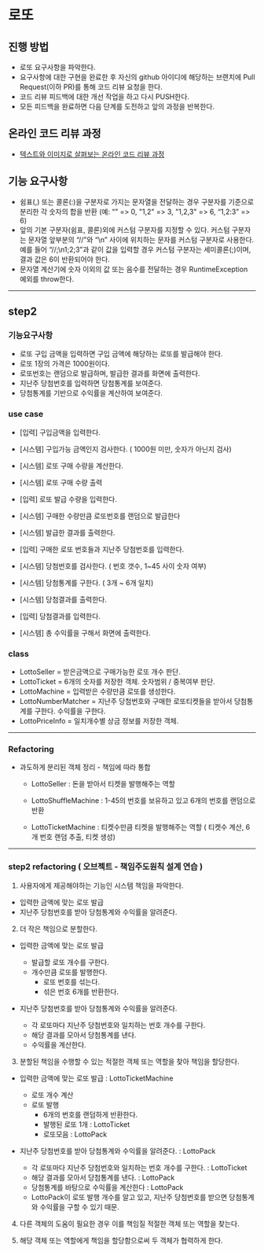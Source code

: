 # 로또
## 진행 방법
* 로또 요구사항을 파악한다.
* 요구사항에 대한 구현을 완료한 후 자신의 github 아이디에 해당하는 브랜치에 Pull Request(이하 PR)를 통해 코드 리뷰 요청을 한다.
* 코드 리뷰 피드백에 대한 개선 작업을 하고 다시 PUSH한다.
* 모든 피드백을 완료하면 다음 단계를 도전하고 앞의 과정을 반복한다.

## 온라인 코드 리뷰 과정
* [텍스트와 이미지로 살펴보는 온라인 코드 리뷰 과정](https://github.com/next-step/nextstep-docs/tree/master/codereview)

## 기능 요구사항
* 쉼표(,) 또는 콜론(:)을 구분자로 가지는 문자열을 전달하는 경우 구분자를 기준으로 분리한 각 숫자의 합을 반환 (예: “” => 0, "1,2" => 3, "1,2,3" => 6, “1,2:3” => 6)
* 앞의 기본 구분자(쉼표, 콜론)외에 커스텀 구분자를 지정할 수 있다. 커스텀 구분자는 문자열 앞부분의 “//”와 “\n” 사이에 위치하는 문자를 커스텀 구분자로 사용한다. 예를 들어 “//;\n1;2;3”과 같이 값을 입력할 경우 커스텀 구분자는 세미콜론(;)이며, 결과 값은 6이 반환되어야 한다.
* 문자열 계산기에 숫자 이외의 값 또는 음수를 전달하는 경우 RuntimeException 예외를 throw한다.

---
## step2

### 기능요구사항
* 로또 구입 금액을 입력하면 구입 금액에 해당하는 로또를 발급해야 한다.
* 로또 1장의 가격은 1000원이다.
* 로또번호는 랜덤으로 발급하며, 발급한 결과를 화면에 출력한다.
* 지난주 당첨번호를 입력하면 당첨통계를 보여준다.
* 당첨통계를 기반으로 수익률을 계산하여 보여준다.


### use case
* [입력] 구입금액을 입력한다.
* [시스템] 구입가능 금액인지 검사한다. ( 1000원 미만, 숫자가 아닌지 검사)
* [시스템] 로또 구매 수량을 계산한다.
* [시스템] 로또 구매 수량 출력

* [입력] 로또 발급 수량을 입력한다.
* [시스템] 구매한 수량만큼 로또번호를 랜덤으로 발급한다
* [시스템] 발급한 결과를 출력한다.

* [입력] 구매한 로또 번호들과 지난주 당첨번호를 입력한다.
* [시스템] 당첨번호를 검사한다. ( 번호 갯수, 1~45 사이 숫자 여부)
* [시스템] 당첨통계를 구한다. ( 3개 ~ 6개 일치)
* [시스템] 당첨결과를 출력한다.

* [입력] 당첨결과를 입력한다.
* [시스템] 총 수익률을 구해서 화면에 출력한다.

### class
* LottoSeller = 받은금액으로 구매가능한 로또 개수 판단.
* LottoTicket = 6개의 숫자를 저장한 객체. 숫자범위 / 중복여부 판단.
* LottoMachine = 입력받은 수량만큼 로또를 생성한다.
* LottoNumberMatcher = 지난주 당첨번호와 구매한 로또티켓들을 받아서 당첨통계를 구한다. 수익률을 구한다.
* LottoPriceInfo = 일치개수별 상금 정보를 저장한 객체.

---
### Refactoring
* 과도하게 분리된 객체 정리 - 책임에 따라 통합
  * LottoSeller : 돈을 받아서 티켓을 발행해주는 역할
  * LottoShuffleMachine : 1-45의 번호를 보유하고 있고 6개의 번호를 랜덤으로 반환
  
  * LottoTicketMachine : 티켓수만큼 티켓을 발행해주는 역할 ( 티켓수 계산, 6개 번호 랜덤 추출, 티켓 생성)

---
### step2 refactoring ( 오브젝트 - 책임주도원칙 설계 연습 )

1. 사용자에게 제공해야하는 기능인 시스템 책임을 파악한다.
- 입력한 금액에 맞는 로또 발급
- 지난주 당첨번호를 받아 당첨통계와 수익률을 알려준다.

2. 더 작은 책임으로 분할한다.
- 입력한 금액에 맞는 로또 발급
    - 발급할 로또 개수를 구한다.
    - 개수만큼 로또를 발행한다.
        - 로또 번호를 섞는다.
        - 섞은 번호 6개를 반환한다.
    
- 지난주 당첨번호를 받아 당첨통계와 수익률을 알려준다.
    - 각 로또마다 지난주 당첨번호와 일치하는 번호 개수를 구한다.
    - 해당 결과를 모아서 당첨통계를 낸다.
    - 수익률을 계산한다.

3. 분할된 책임을 수행할 수 있는 적절한 객체 또는 역할을 찾아 책임을 할당한다.
- 입력한 금액에 맞는 로또 발급 : LottoTicketMachine
    - 로또 개수 계산
    - 로또 발행
        - 6개의 번호를 랜덤하게 반환한다.
        - 발행된 로또 1개 : LottoTicket
        - 로또모음 : LottoPack

- 지난주 당첨번호를 받아 당첨통계와 수익률을 알려준다. : LottoPack
    - 각 로또마다 지난주 당첨번호와 일치하는 번호 개수를 구한다. : LottoTicket
    - 해당 결과를 모아서 당첨통계를 낸다. : LottoPack
    - 당첨통계를 바탕으로 수익률을 계산한다 : LottoPack
    * LottoPack이 로또 발행 개수를 알고 있고, 지난주 당첨번호를 받으면 당첨통계와 수익률을 구할 수 있기 때문.


4. 다른 객체의 도움이 필요한 경우 이를 책임질 적절한 객체 또는 역할을 찾는다.

5. 해당 객체 또는 역할에게 책임을 할당함으로써 두 객체가 협력하게 한다.